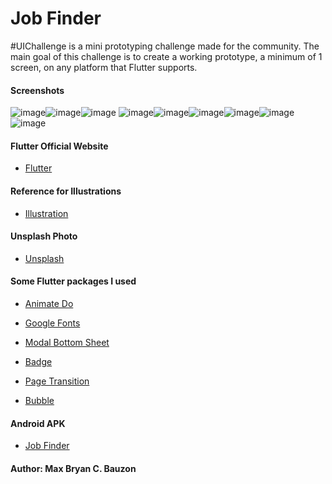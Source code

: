 # Job Finder

#UIChallenge is a mini prototyping challenge made for the community. The main goal of this challenge is to create a working prototype, a minimum of 1 screen, on any platform that Flutter supports.


#### Screenshots

![image](https://user-images.githubusercontent.com/35340090/94410688-375f6980-01aa-11eb-934b-a9c85b08085a.png)![image](https://user-images.githubusercontent.com/35340090/94410637-2adb1100-01aa-11eb-92ff-da9ff8bb9fc0.png)![image](https://user-images.githubusercontent.com/35340090/94534516-0f880880-0273-11eb-96ad-596fade0147e.png)
![image](https://user-images.githubusercontent.com/35340090/94410711-41816800-01aa-11eb-8632-ce3ba73d68a3.png)![image](https://user-images.githubusercontent.com/35340090/94410753-4f36ed80-01aa-11eb-8436-3c65247d207c.png)![image](https://user-images.githubusercontent.com/35340090/94410775-552cce80-01aa-11eb-8cdd-6950f0001918.png)![image](https://user-images.githubusercontent.com/35340090/94410803-5d850980-01aa-11eb-9c75-5fb5726fec1a.png)![image](https://user-images.githubusercontent.com/35340090/94410818-62e25400-01aa-11eb-87be-9ec6b7659451.png)![image](https://user-images.githubusercontent.com/35340090/94414369-dbe3aa80-01ae-11eb-92a7-318b91efa07b.png)

#### Flutter Official Website
- [Flutter](https://flutter.dev/)

#### Reference for Illustrations
- [Illustration](https://blush.design)

#### Unsplash Photo
- [Unsplash](https://unsplash.com/photos/cckf4TsHAuw)

#### Some Flutter packages I used
- [Animate Do](https://pub.dev/packages/animate_do)

- [Google Fonts](https://pub.dev/packages/google_fonts)

- [Modal Bottom Sheet](https://pub.dev/packages/modal_bottom_sheet)

- [Badge](https://pub.dev/packages/badges)

- [Page Transition](https://pub.dev/packages/page_transition)

- [Bubble](https://pub.dev/packages/bubble)

#### Android APK
- [Job Finder](https://drive.google.com/file/d/1sngKvrTdQ1zITMq9GTuO4gwAtPPPyexa/view?usp=sharing)


#### Author: Max Bryan C. Bauzon

 
